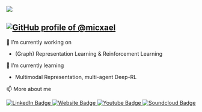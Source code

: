 ![](https://komarev.com/ghpvc/?username=jaeparkim&style=plastic)


[![GitHub profile of @micxael](https://user-images.githubusercontent.com/9361180/89604434-fd00dc80-d88a-11ea-90b2-2132e1e11308.gif)](https://github.com/micxael)
---


🔭 I’m currently working on
- (Graph) Representation Learning & Reinforcement Learning

🌱 I’m currently learning
- Multimodal Representation, multi-agent Deep-RL

📫 More about me
<div id="badges" align="center">
  <a href="https://www.linkedin.com/in/micxael/">
    <img src="https://img.shields.io/badge/LinkedIn-blue?style=for-the-badge&logo=linkedin&logoColor=white" alt="LinkedIn Badge"/>
  </a>
  <a href="https://micxael.github.io">
    <img src="https://img.shields.io/badge/Website-grey?style=for-the-badge&logo=git&logoColor=white" alt="Website Badge"/>
  </a>
  <a href="https://www.youtube.com/playlist?list=PLMIh1GQbDgZYdhB-QFYN-PBjHK9aodBTv">
    <img src="https://img.shields.io/badge/playlist-red?style=for-the-badge&logo=youtube&logoColor=white" alt="Youtube Badge"/>
  </a>
  <a href="https://soundcloud.com/micxael96">
    <img src="https://img.shields.io/badge/playlist-orange?style=for-the-badge&logo=soundcloud&logoColor=gray" alt="Soundcloud Badge"/>
  </a>
</div>
